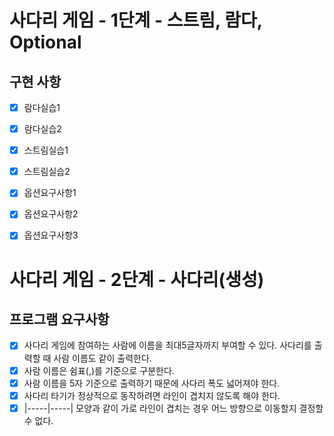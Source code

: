 # 사다리 게임 -  1단계 - 스트림, 람다, Optional
## 구현 사항
- [x] 람다실습1
- [x] 람다실습2
- [x] 스트림실습1
- [x] 스트림실습2
- [x] 옵션요구사항1
- [x] 옵션요구사항2
- [x] 옵션요구사항3


# 사다리 게임 - 2단계 - 사다리(생성)
## 프로그램 요구사항
- [x] 사다리 게임에 참여하는 사람에 이름을 최대5글자까지 부여할 수 있다. 사다리를 출력할 때 사람 이름도 같이 출력한다.
- [x] 사람 이름은 쉼표(,)를 기준으로 구분한다.
- [x] 사람 이름을 5자 기준으로 출력하기 때문에 사다리 폭도 넓어져야 한다.
- [x] 사다리 타기가 정상적으로 동작하려면 라인이 겹치지 않도록 해야 한다.
- [x] |-----|-----| 모양과 같이 가로 라인이 겹치는 경우 어느 방향으로 이동할지 결정할 수 없다.